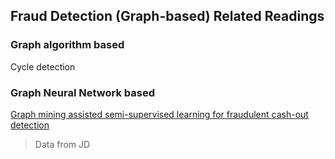 ## Fraud Detection (Graph-based) Related Readings

### Graph algorithm based

Cycle detection


### Graph Neural Network based

[Graph mining assisted semi-supervised learning for fraudulent cash-out detection](https://dl.acm.org/doi/abs/10.1145/3110025.3110099)

> Data from JD

